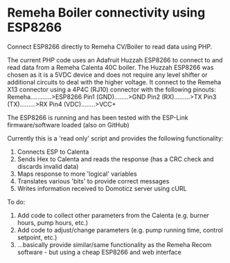 # Remeha Boiler connectivity using ESP8266
Connect ESP8266 directly to Remeha CV/Boiler to read data using PHP.

The current PHP code uses an Adafruit Huzzah ESP8266 to connect to and read data from a Remeha Calenta 40C boiler. The Huzzah ESP8266 was chosen as it is a 5VDC device and does not require any level shifter or additional circuits to deal with the higher voltage. It connect to the Remeha X13 connector using a 4P4C (RJ10) connector with the following pinouts:
Remeha............>ESP8266
Pin1 (GND)........>GND
Pin2 (RX).........>TX
Pin3 (TX).........>RX
Pin4 (VDC)........>VCC+

The ESP8266 is running and has been tested with the ESP-Link firmware/software loaded (also on GitHub)

Currently this is a 'read only' script and provides the following functionality:

1. Connects ESP to Calenta
2. Sends Hex to Calenta and reads the response (has a CRC check and discards invalid data)
3. Maps response to more 'logical' variables
4. Translates various 'bits' to provide correct messages
5. Writes information received to Domoticz server using cURL

To do:
1. Add code to collect other parameters from the Calenta (e.g. burner hours, pump hours, etc.) 
2. Add code to adjust/change parameters (e.g. pump running time, control setpoint, etc.)
3. ...basically provide similar/same functionality as the Remeha Recom software - but using a cheap ESP8266 and web interface
